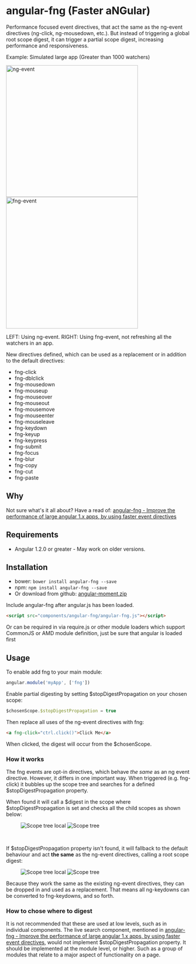 
# angular-fng (**F**aster a**NG**ular)

Performance focused event directives, that act the same as the ng-event directives (ng-click, ng-mousedown, etc.). But instead of triggering a global root scope digest, it can trigger a partial scope digest, increasing performance and responsiveness.

Example: Simulated large app (Greater than 1000 watchers)

<img src="http://www.adamcraven.me/images/fng-directives/ng-event-anim.gif" width="360" alt="ng-event">
<img src="http://www.adamcraven.me/images/fng-directives/fng-event-anim.gif" width="360" alt="fng-event">

LEFT: Using ng-event. RIGHT: Using fng-event, not refreshing all the watchers in an app.

New directives defined, which can be used as a replacement or in addition to the default directives:

* fng-click
* fng-dblclick
* fng-mousedown
* fng-mouseup
* fng-mouseover
* fng-mouseout
* fng-mousemove
* fng-mouseenter
* fng-mouseleave
* fng-keydown
* fng-keyup
* fng-keypress
* fng-submit
* fng-focus
* fng-blur
* fng-copy
* fng-cut
* fng-paste


## Why

Not sure what's it all about? Have a read of: [angular-fng - Improve the performance of large angular 1.x apps, by using faster event directives](http://www.adamcraven.me/increasing-performance-on-large-angular-apps/)

## Requirements

* Angular 1.2.0 or greater - May work on older versions.

## Installation

* bower: `bower install angular-fng --save`
* npm: `npm install angular-fng --save`
* Or download from github: [angular-moment.zip](https://github.com/AdamCraven/angular-fng/archive/master.zip)

Include angular-fng after angular.js has been loaded.

```html
<script src="components/angular-fng/angular-fng.js"></script>
```

Or can be required in via require.js or other module loaders which support CommonJS or AMD module definition, just be sure that angular is loaded first

## Usage

To enable add fng to your main module:

```js
angular.module('myApp', ['fng'])
```

Enable partial digesting by setting $stopDigestPropagation on your chosen scope:

```js
$chosenScope.$stopDigestPropagation = true
```

Then replace all uses of the ng-event directives with fng:
```html
<a fng-click="ctrl.click()">Click Me</a>
```

When clicked, the digest will occur from the $chosenScope.

### How it works

The fng events are opt-in directives, which behave *the same* as an ng event directive. However, it differs in one important way. When triggered (e.g. fng-click) it bubbles up the scope tree and searches for a defined $stopDigestPropagation property.

When found it will call a $digest in the scope where $stopDigestPropagation is set and checks all the child scopes as shown below:

<figure class="half">
    <img src="http://www.adamcraven.me/images/fng-directives/scope-tree-local.gif" alt="Scope tree local">
    <img src="http://www.adamcraven.me/images/fng-directives/scope-local-digest.gif" alt="Scope tree">
</figure>

<br />

If $stopDigestPropagation property isn't found, it will fallback to the default behaviour and act **the same** as the ng-event directives, calling a root scope digest:

<figure class="half">
    <img src="http://www.adamcraven.me/images/fng-directives/scope-tree.gif" alt="Scope tree local">
    <img src="http://www.adamcraven.me/images/fng-directives/scope-full-digest.gif" alt="Scope tree">
</figure>

Because they work the same as the existing ng-event directives, they can be dropped in and used as a replacement.
That means all ng-keydowns can be converted to fng-keydowns, and so forth.


### How to chose where to digest

It is not recommended that these are used at low levels, such as in individual components. The live search component, mentioned in [angular-fng - Improve the performance of large angular 1.x apps, by using faster event directives](http://www.adamcraven.me/increasing-performance-on-large-angular-apps/), would not implement $stopDigestPropagation property. It should be implemented at the module level, or higher. Such as a group of modules that relate to a major aspect of functionality on a page.
